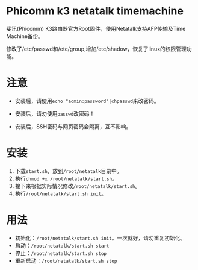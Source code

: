 # Phicomm k3 netatalk timemachine

斐讯(Phicomm) K3路由器官方Root固件，使用Netatalk支持AFP传输及Time Machine备份。

修改了/etc/passwd和/etc/group,增加/etc/shadow，恢复了linux的权限管理功能。

# 注意

- 安装后，请使用`echo "admin:password"|chpasswd`来改密码。

- 安装后，请勿使用`passwd`改密码！

- 安装后，SSH密码与网页密码会隔离，互不影响。

# 安装

1. 下载`start.sh`，放到`/root/netatalk`目录中。
2. 执行`chmod +x /root/netatalk/start.sh`。
3. 接下来根据实际情况修改`/root/netatalk/start.sh`。
4. 执行`/root/netatalk/start.sh init`。

# 用法

- 初始化：`/root/netatalk/start.sh init`。一次就好，请勿重复初始化。
- 启动：`/root/netatalk/start.sh start`
- 停止：`/root/netatalk/start.sh stop`
- 重新启动：`/root/netatalk/start.sh stop`